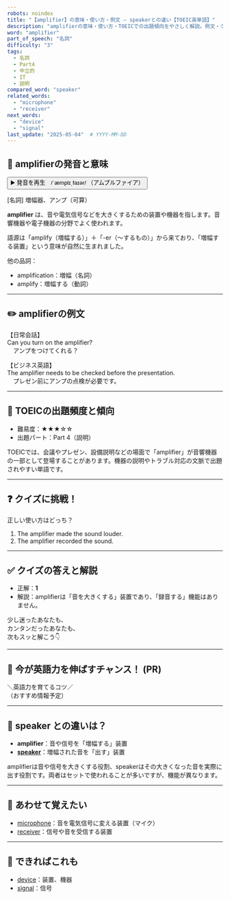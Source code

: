 ```yaml
---
robots: noindex
title: "【amplifier】の意味・使い方・例文 ― speakerとの違い【TOEIC英単語】"
description: "amplifierの意味・使い方・TOEICでの出題傾向をやさしく解説。例文・クイズ付きでspeakerとの違いもわかりやすく学べます。"
word: "amplifier"
part_of_speech: "名詞"
difficulty: "3"
tags:
  - 名詞
  - Part4
  - 中立的
  - IT
  - 説明
compared_word: "speaker"
related_words:
  - "microphone"
  - "receiver"
next_words:
  - "device"
  - "signal"
last_update: "2025-05-04"  # YYYY-MM-DD
---
```


## 🔰 amplifierの発音と意味

<button class="play-audio" onclick="playTTS('amplifier')">
  <span class="play-audio-main">
    ▶️ 発音を再生　/ˈæmplɪˌfaɪər/
  </span>
  <span class="play-audio-sub">
    （アムプルファイア）
  </span>
</button>

[名詞] 増幅器、アンプ（可算）

**amplifier** は、音や電気信号などを大きくするための装置や機器を指します。音響機器や電子機器の分野でよく使われます。

語源は「amplify（増幅する）」＋「-er（～するもの）」から来ており、「増幅する装置」という意味が自然に生まれました。

他の品詞：  
- amplification：増幅（名詞）
- amplify：増幅する（動詞）

---

## ✏️ amplifierの例文

【日常会話】  
Can you turn on the amplifier?  
　アンプをつけてくれる？

【ビジネス英語】  
The amplifier needs to be checked before the presentation.  
　プレゼン前にアンプの点検が必要です。

---

## 🎯 TOEICの出題頻度と傾向

- 難易度：★★★☆☆
- 出題パート：Part 4（説明）

TOEICでは、会議やプレゼン、設備説明などの場面で「amplifier」が音響機器の一部として登場することがあります。機器の説明やトラブル対応の文脈で出題されやすい単語です。

---

## ❓ クイズに挑戦！

正しい使い方はどっち？

1. The amplifier made the sound louder.  
2. The amplifier recorded the sound.

---

## ✅ クイズの答えと解説

- 正解：**1**
- 解説：amplifierは「音を大きくする」装置であり、「録音する」機能はありません。

少し迷ったあなたも、  
カンタンだったあなたも、  
次もスッと解こう👇️

---

## 🚀 今が英語力を伸ばすチャンス！ (PR)

<div class="info-center">
＼英語力を育てるコツ／<br>  
（おすすめ情報予定）
</div>

---

## 🤔  speaker との違いは？

- **amplifier**：音や信号を「増幅する」装置
- **[speaker](/word/speaker/)**：増幅された音を「出す」装置

amplifierは音や信号を大きくする役割、speakerはその大きくなった音を実際に出す役割です。両者はセットで使われることが多いですが、機能が異なります。

---

## 🧩 あわせて覚えたい

- [microphone](/word/microphone/)：音を電気信号に変える装置（マイク）
- [receiver](/word/receiver/)：信号や音を受信する装置

---

## 📖 できればこれも

- [device](/word/device/)：装置、機器
- [signal](/word/signal/)：信号

<!-- cvid: aid27_bid04 -->
